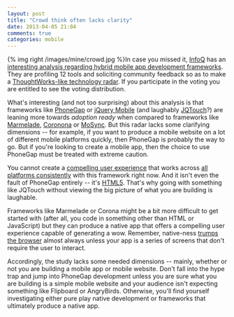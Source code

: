 ```yaml
---
layout: post
title: "Crowd think often lacks clarity"
date: 2013-04-05 21:04
comments: true
categories: mobile
---
```



{% img right /images/mine/crowd.jpg %}In case you missed it, [InfoQ](http://www.infoq.com/) has an [interesting analysis regarding hybrid mobile app development frameworks](http://www.infoq.com/research/cross-platform-mobile-tools). They are profiling 12 tools and soliciting community feedback so as to make a [ThoughtWorks-like technology radar](http://www.thoughtworks.com/insights). If you participate in the voting you are entitled to see the voting distribution. 

What's interesting (and not too surprising) about this analysis is that frameworks like [PhoneGap](http://phonegap.com/) or [jQuery Mobile](http://jquerymobile.com/) (and laughably [JQTouch](http://jqtjs.com/)?) are leaning more towards _adoption ready_ when compared to frameworks like [Marmelade](http://www.madewithmarmalade.com/), [Coronona](http://www.coronalabs.com/) or [MoSync](http://www.mosync.com/). But this radar lacks some clarifying dimensions -- for example, if you want to produce a mobile website on a lot of different mobile platforms quickly, then PhoneGap is probably the way to go. But if you're looking to create a mobile app, then the choice to use PhoneGap must be treated with extreme caution. 

You cannot create a [compelling user experience](http://thediscoblog.com/blog/2013/03/04/its-a-question-of-wow/) that works across [all platforms consistently](http://thediscoblog.com/blog/2012/09/01/cost-and-the-great-mobile-app-debate/) with this framework right now. And it isn't even the fault of PhoneGap entirely -- it's [HTML5](http://thediscoblog.com/blog/2013/02/17/circumventing-mobile-ux-expectations/). That's why going with something like JQTouch without viewing the big picture of what you are building is laughable. 

Frameworks like Marmelade or Corona might be a bit more difficult to get started with (after all, you code in something other than HTML or JavaScript) but they can produce a native app that offers a compelling user experience capable of generating a wow. Remember, native-ness [trumps the browser](http://thediscoblog.com/blog/2012/09/24/a-tale-of-three-browsers/) almost always unless your app is a series of screens that don't require the user to interact. 

Accordingly, the study lacks some needed dimensions -- mainly, whether or not you are building a mobile app or mobile website. Don't fall into the hype trap and jump into PhoneGap development unless you are sure what you are building is a simple mobile website and your audience isn't expecting something like Flipboard or AngryBirds. Otherwise, you'll find yourself investigating either pure play native development or frameworks that ultimately produce a native app. 
